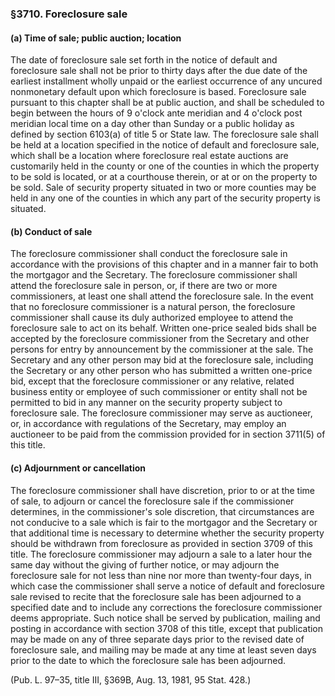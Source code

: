 ### §3710. Foreclosure sale ###

#### (a) Time of sale; public auction; location ####

The date of foreclosure sale set forth in the notice of default and foreclosure sale shall not be prior to thirty days after the due date of the earliest installment wholly unpaid or the earliest occurrence of any uncured nonmonetary default upon which foreclosure is based. Foreclosure sale pursuant to this chapter shall be at public auction, and shall be scheduled to begin between the hours of 9 o'clock ante meridian and 4 o'clock post meridian local time on a day other than Sunday or a public holiday as defined by section 6103(a) of title 5 or State law. The foreclosure sale shall be held at a location specified in the notice of default and foreclosure sale, which shall be a location where foreclosure real estate auctions are customarily held in the county or one of the counties in which the property to be sold is located, or at a courthouse therein, or at or on the property to be sold. Sale of security property situated in two or more counties may be held in any one of the counties in which any part of the security property is situated.

#### (b) Conduct of sale ####

The foreclosure commissioner shall conduct the foreclosure sale in accordance with the provisions of this chapter and in a manner fair to both the mortgagor and the Secretary. The foreclosure commissioner shall attend the foreclosure sale in person, or, if there are two or more commissioners, at least one shall attend the foreclosure sale. In the event that no foreclosure commissioner is a natural person, the foreclosure commissioner shall cause its duly authorized employee to attend the foreclosure sale to act on its behalf. Written one-price sealed bids shall be accepted by the foreclosure commissioner from the Secretary and other persons for entry by announcement by the commissioner at the sale. The Secretary and any other person may bid at the foreclosure sale, including the Secretary or any other person who has submitted a written one-price bid, except that the foreclosure commissioner or any relative, related business entity or employee of such commissioner or entity shall not be permitted to bid in any manner on the security property subject to foreclosure sale. The foreclosure commissioner may serve as auctioneer, or, in accordance with regulations of the Secretary, may employ an auctioneer to be paid from the commission provided for in section 3711(5) of this title.

#### (c) Adjournment or cancellation ####

The foreclosure commissioner shall have discretion, prior to or at the time of sale, to adjourn or cancel the foreclosure sale if the commissioner determines, in the commissioner's sole discretion, that circumstances are not conducive to a sale which is fair to the mortgagor and the Secretary or that additional time is necessary to determine whether the security property should be withdrawn from foreclosure as provided in section 3709 of this title. The foreclosure commissioner may adjourn a sale to a later hour the same day without the giving of further notice, or may adjourn the foreclosure sale for not less than nine nor more than twenty-four days, in which case the commissioner shall serve a notice of default and foreclosure sale revised to recite that the foreclosure sale has been adjourned to a specified date and to include any corrections the foreclosure commissioner deems appropriate. Such notice shall be served by publication, mailing and posting in accordance with section 3708 of this title, except that publication may be made on any of three separate days prior to the revised date of foreclosure sale, and mailing may be made at any time at least seven days prior to the date to which the foreclosure sale has been adjourned.

(Pub. L. 97–35, title III, §369B, Aug. 13, 1981, 95 Stat. 428.)